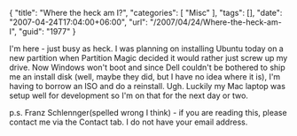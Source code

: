 {
	"title": "Where the heck am I?",
	"categories": [
		"Misc"
	],
	"tags": [],
	"date": "2007-04-24T17:04:00+06:00",
	"url": "/2007/04/24/Where-the-heck-am-I",
	"guid": "1977"
}

I'm here - just busy as heck. I was planning on installing Ubuntu today on a new partition when Partition Magic decided it would rather just screw up my drive. Now Windows won't boot and since Dell couldn't be bothered to ship me an install disk (well, maybe they did, but I have no idea where it is), I'm having to borrow an ISO and do a reinstall. Ugh. Luckily my Mac laptop was setup well for development so I'm on that for the next day or two.

p.s. Franz Schlennger(spelled wrong I think) - if you are reading this, please contact me via the Contact tab. I do not have your email address.
